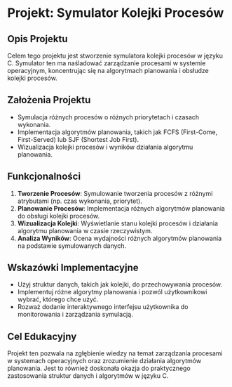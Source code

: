 
# Projekt: Symulator Kolejki Procesów

## Opis Projektu
Celem tego projektu jest stworzenie symulatora kolejki procesów w języku C. Symulator ten ma naśladować zarządzanie procesami w systemie operacyjnym, koncentrując się na algorytmach planowania i obsłudze kolejki procesów.

## Założenia Projektu
- Symulacja różnych procesów o różnych priorytetach i czasach wykonania.
- Implementacja algorytmów planowania, takich jak FCFS (First-Come, First-Served) lub SJF (Shortest Job First).
- Wizualizacja kolejki procesów i wyników działania algorytmu planowania.

## Funkcjonalności
1. **Tworzenie Procesów**: Symulowanie tworzenia procesów z różnymi atrybutami (np. czas wykonania, priorytet).
2. **Planowanie Procesów**: Implementacja różnych algorytmów planowania do obsługi kolejki procesów.
3. **Wizualizacja Kolejki**: Wyświetlanie stanu kolejki procesów i działania algorytmu planowania w czasie rzeczywistym.
4. **Analiza Wyników**: Ocena wydajności różnych algorytmów planowania na podstawie symulowanych danych.

## Wskazówki Implementacyjne
- Użyj struktur danych, takich jak kolejki, do przechowywania procesów.
- Implementuj różne algorytmy planowania i pozwól użytkownikowi wybrać, którego chce użyć.
- Rozważ dodanie interaktywnego interfejsu użytkownika do monitorowania i zarządzania symulacją.

## Cel Edukacyjny
Projekt ten pozwala na zgłębienie wiedzy na temat zarządzania procesami w systemach operacyjnych oraz zrozumienie działania algorytmów planowania. Jest to również doskonała okazja do praktycznego zastosowania struktur danych i algorytmów w języku C.
